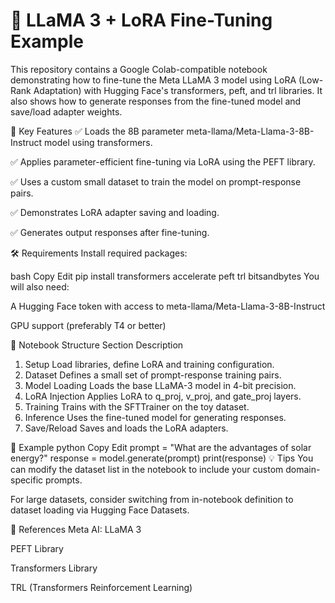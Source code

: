 # 🦙 LLaMA 3 + LoRA Fine-Tuning Example
This repository contains a Google Colab-compatible notebook demonstrating how to fine-tune the Meta LLaMA 3 model using LoRA (Low-Rank Adaptation) with Hugging Face's transformers, peft, and trl libraries. It also shows how to generate responses from the fine-tuned model and save/load adapter weights.

🚀 Key Features
✅ Loads the 8B parameter meta-llama/Meta-Llama-3-8B-Instruct model using transformers.

✅ Applies parameter-efficient fine-tuning via LoRA using the PEFT library.

✅ Uses a custom small dataset to train the model on prompt-response pairs.

✅ Demonstrates LoRA adapter saving and loading.

✅ Generates output responses after fine-tuning.

🛠️ Requirements
Install required packages:

bash
Copy
Edit
pip install transformers accelerate peft trl bitsandbytes
You will also need:

A Hugging Face token with access to meta-llama/Meta-Llama-3-8B-Instruct

GPU support (preferably T4 or better)

📂 Notebook Structure
Section	Description
1. Setup	Load libraries, define LoRA and training configuration.
2. Dataset	Defines a small set of prompt-response training pairs.
3. Model Loading	Loads the base LLaMA-3 model in 4-bit precision.
4. LoRA Injection	Applies LoRA to q_proj, v_proj, and gate_proj layers.
5. Training	Trains with the SFTTrainer on the toy dataset.
6. Inference	Uses the fine-tuned model for generating responses.
7. Save/Reload	Saves and loads the LoRA adapters.

🧪 Example
python
Copy
Edit
prompt = "What are the advantages of solar energy?"
response = model.generate(prompt)
print(response)
💡 Tips
You can modify the dataset list in the notebook to include your custom domain-specific prompts.

For large datasets, consider switching from in-notebook definition to dataset loading via Hugging Face Datasets.

📎 References
Meta AI: LLaMA 3

PEFT Library

Transformers Library

TRL (Transformers Reinforcement Learning)
